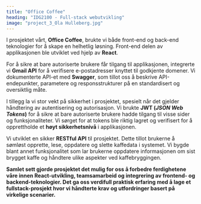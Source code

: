```yaml
---
title: "Office Coffee"
heading: "IDG2100 - Full-stack webutvikling"
image: "project_3_Ola Hulleberg.jpg"
---
```


I prosjektet vårt, **Office Coffee**, brukte vi både front-end og back-end teknologier for å skape en helhetlig løsning. Front-end delen av applikasjonen ble utviklet ved hjelp av **React**.

For å sikre at bare autoriserte brukere får tilgang til applikasjonen, integrerte vi **Gmail API** for å verifisere e-postadresser knyttet til godkjente domener. Vi dokumenterte API-et med **Swagger**, som tillot oss å beskrive API-endepunkter, parametere og responsstrukturer på en standardisert og oversiktlig måte.

I tillegg la vi stor vekt på sikkerhet i prosjektet, spesielt når det gjelder håndtering av autentisering og autorisasjon. Vi brukte **JWT (*JSON Web Tokens*)** for å sikre at bare autoriserte brukere hadde tilgang til visse sider og funksjonaliteter. Vi sørget for at tokens ble riktig lagret og verifisert for å opprettholde et **høyt sikkerhetsnivå** i applikasjonen.

Vi utviklet en sikker **RESTful API** til prosjektet. Dette tillot brukerne å sømløst opprette, lese, oppdatere og slette kaffedata i systemet. Vi bygde blant annet funksjonalitet som lar brukerne oppdatere informasjonen om sist brygget kaffe og håndtere ulike aspekter ved kaffebryggingen.

**Samlet sett gjorde prosjektet det mulig for oss å forbedre ferdighetene våre innen React-utvikling, teamsamarbeid og integrering av frontend- og backend-teknologier. Det ga oss verdifull praktisk erfaring med å lage et fullstack-prosjekt hvor vi håndterte krav og utfordringer basert på virkelige scenarier.**
